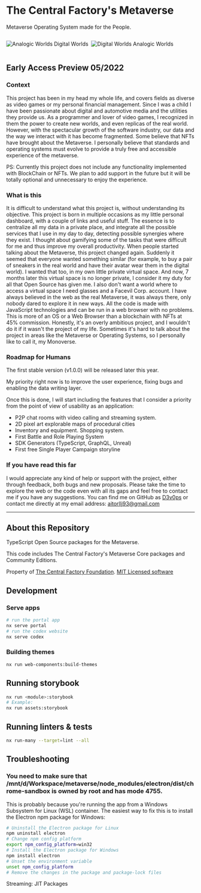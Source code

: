 # The Central Factory's Metaverse

Metaverse Operating System made for the People.

<div style="display: flex; gap: .5rem;">

![Analogic Worlds](https://i.imgur.com/ehAlzVP.png)
Digital Worlds

![Digital Worlds](https://i.imgur.com/J1EvvyZ.png)
Analogic Worlds
</div>

## Early Access Preview 05/2022

### Context

This project has been in my head my whole life, and covers fields as diverse as video games or my personal financial management. Since I was a child I have been passionate about digital and automotive media and the utilities they provide us. As a programmer and lover of video games, I recognized in them the power to create new worlds, and even replicas of the real world. However, with the spectacular growth of the software industry, our data and the way we interact with it has become fragmented. Some believe that NFTs have brought about the Metaverse. I personally believe that standards and operating systems must evolve to provide a truly free and accessible experience of the metaverse.

PS: Currently this project does not include any functionality implemented with BlockChain or NFTs. We plan to add support in the future but it will be totally optional and unnecessary to enjoy the experience.

### What is this

It is difficult to understand what this project is, without understanding its objective. This project is born in multiple occasions as my little personal dashboard, with a couple of links and useful stuff. The essence is to centralize all my data in a private place, and integrate all the possible services that I use in my day to day, detecting possible synergies where they exist. I thought about gamifying some of the tasks that were difficult for me and thus improve my overall productivity. When people started talking about the Metaverse, this project changed again. Suddenly it seemed that everyone wanted something similar (for example, to buy a pair of sneakers in the real world and have their avatar wear them in the digital world). I wanted that too, in my own little private virtual space. And now, 7 months later this virtual space is no longer private, I consider it my duty for all that Open Source has given me. I also don't want a world where to access a virtual space I need glasses and a Facevil Corp. account. I have always believed in the web as the real Metaverse, it was always there, only nobody dared to explore it in new ways. All the code is made with JavaScript technologies and can be run in a web browser with no problems. This is more of an OS or a Web Browser than a blockchain with NFTs at 45% commission. Honestly, it's an overly ambitious project, and I wouldn't do it if it wasn't the project of my life. Sometimes it's hard to talk about the project in areas like the Metaverse or Operating Systems, so I personally like to call it, my Monoverse.

### Roadmap for Humans

The first stable version (v1.0.0) will be released later this year.

My priority right now is to improve the user experience, fixing bugs and enabling the data writing layer.

Once this is done, I will start including the features that I consider a priority from the point of view of usability as an application:
* P2P chat rooms with video calling and streaming system.
* 2D pixel art explorable maps of procedural cities
* Inventory and equipment. Shopping system.
* First Battle and Role Playing System
* SDK Generators (TypeScript, GraphQL, Unreal)
* First free Single Player Campaign storyline

### If you have read this far

I would appreciate any kind of help or support with the project, either through feedback, both bugs and new proposals. Please take the time to explore the web or the code even with all its gaps and feel free to contact me if you have any suggestions. You can find me on GitHub as [D3v0ps](https://github.com/d3v0ps) or contact me directly at my email address: [aitorllj93@gmail.com](mailto:aitorllj93@gmail.com)


---

## About this Repository

TypeScript Open Source packages for the Metaverse.

This code includes The Central Factory's Metaverse Core packages and Community Editions.

Property of [The Central Factory Foundation](https://github.com/central-factory/foundation). [MIT Licensed software](https://github.com/central-factory/metaverse/raw/main/LICENSE)


## Development

### Serve apps

```sh
# run the portal app
nx serve portal
# run the codex website
nx serve codex
```

### Building themes

```sh
nx run web-components:build-themes
```


## Running storybook

```sh
nx run <module>:storybook
# Example:
nx run assets:storybook
```
## Running linters & tests

```sh
nx run-many --target=lint --all
```

## Troubleshooting

### You need to make sure that /mnt/d/Workspace/metaverse/node_modules/electron/dist/chrome-sandbox is owned by root and has mode 4755.

This is probably because you're running the app from a Windows Subsystem for Linux (WSL) container. The easiest way to fix this is to install the Electron npm package for Windows:

```sh	
# Uninstall the Electron package for Linux
npm uninstall electron
# Change npm config platform
export npm_config_platform=win32
# Install the Electron package for Windows
npm install electron
# Unset the environment variable
unset npm_config_platform
# Remove the changes in the package and package-lock files
```

Streaming: JIT Packages
